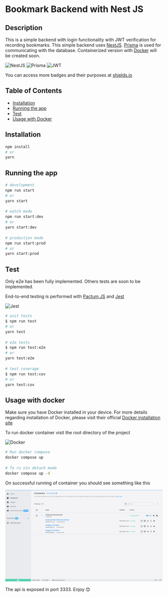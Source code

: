 # Bookmark Backend with Nest JS

## Description

This is a simple backend with login functionality with JWT verification for recording bookmarks. This simple backend uses [NestJS](https://nestjs.com/). [Prisma](https://www.prisma.io/) is used for communicating with the database. Containerized version with [Docker](https://www.docker.com/) will be created soon.

<p>
    <img alt="NestJS" src="https://img.shields.io/badge/nestjs-%23E0234E.svg?style=flat-squared&logo=nestjs&logoColor=white" />
    <img alt="Prisma" src="https://img.shields.io/badge/Prisma-3982CE?style=flat-squared&logo=Prisma&logoColor=white" />
    <img alt="JWT" src="https://img.shields.io/badge/JWT-black?style=flat-squared&logo=JSON%20web%20tokens" />    
</p>

You can access more badges and their purposes at [shields.io](https://shields.io/)

## Table of Contents

- [Installation](#installation)
- [Running the app](#running-the-app)
- [Test](#test)
- [Usage with Docker](#usage-with-docker)

## Installation

```bash
npm install
# or
yarn
```

## Running the app

```bash
# development
npm run start
# or
yarn start

# watch mode
npm run start:dev
# or
yarn start:dev

# production mode
npm run start:prod
# or
yarn start:prod
```

## Test

Only e2e has been fully implemented. Others tests are soon to be implemented.

End-to-end testing is performed with [Pactum JS](https://pactumjs.github.io/) and [Jest](https://jestjs.io/)

<p>
    <img alt="Jest" src="https://img.shields.io/badge/-jest-%23C21325?style=flat-squared&logo=jest&logoColor=white" />   
</p>

```bash
# unit tests
$ npm run test
# or
yarn test

# e2e tests
$ npm run test:e2e
# or
yarn test:e2e

# test coverage
$ npm run test:cov
# or
yarn test:cov

```

## Usage with docker

Make sure you have Docker installed in your device. For more details regarding installation of Docker, please visit their official [Docker installation site](https://docs.docker.com/get-docker/)

To run docker container visit the root directory of the project

<p>
    <img alt="Docker" src="https://img.shields.io/badge/docker-%230db7ed.svg?style=flat-squared&logo=docker&logoColor=white" />
</p>

```bash
# Run docker compose
docker compose up

# To ru nin detach mode
docker compose up -d
```

On successful running of container you should see something like this

![Running Container](https://github.com/Nischal2015/sanity-next-ui/blob/master/public/docker.png?raw=true)

The api is exposed in port 3333. Enjoy &#128522;
